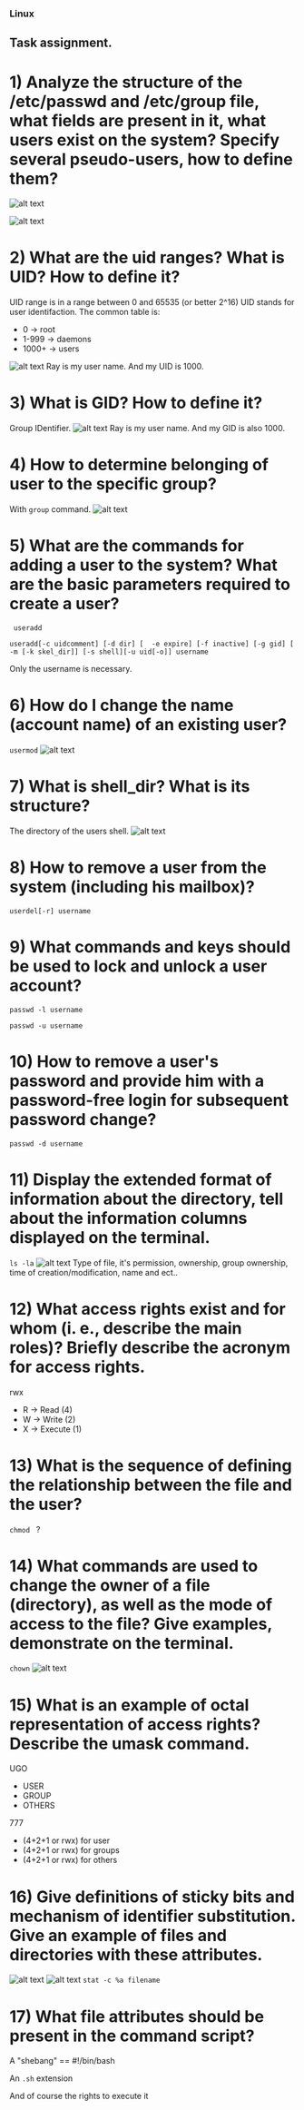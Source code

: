 ### Linux 

## Task assignment.
# 1) Analyze the structure of the /etc/passwd and /etc/group file, what fields are present in it, what users exist on the system? Specify several pseudo-users, how to define them?

![alt text](images/1.png)

![alt text](images/2.png)

# 2) What are the uid ranges? What is UID? How to define it?
UID range is in a range between 0 and 65535 (or better 2^16)
UID stands for user identifaction.
The common table is: 
- 0 -> root
- 1-999 -> daemons 
- 1000+ -> users


![alt text](images/3.png)
Ray is my user name. And my UID is 1000.

# 3) What is GID? How to define it?
Group IDentifier.
![alt text](images/3.png)
Ray is my user name. And my GID is also 1000.

# 4) How to determine belonging of user to the specific group?
With ``` group ``` command.
![alt text](images/4.png)

# 5) What are the commands for adding a user to the system? What are the basic parameters required to create a user?
``` useradd``` 

```useradd[-c uidcomment] [-d dir] [  -e expire] [-f inactive] [-g gid] [  -m [-k skel_dir]] [-s shell][-u uid[-o]] username ```

Only the username is necessary.

# 6) How do I change the name (account name) of an existing user?

```usermod```
![alt text](images/5.png)

# 7) What is shell_dir? What is its structure?
The directory of the users shell. 
![alt text](images/6.png)

# 8) How to remove a user from the system (including his mailbox)?

``` userdel[-r] username ```

# 9) What commands and keys should be used to lock and unlock a user account?

```passwd -l username```

```passwd -u username```

# 10) How to remove a user's password and provide him with a password-free login for subsequent password change?

```passwd -d username```

# 11) Display the extended format of information about the directory, tell about the information columns displayed on the terminal.

```ls -la```
![alt text](images/7.png)
Type of file, it's permission, ownership, group ownership, time of creation/modification, name and ect..

# 12) What access rights exist and for whom (i. e., describe the main roles)? Briefly describe the acronym for access rights.

rwx
- R -> Read (4)
- W -> Write (2)
- X -> Execute (1)

# 13) What is the sequence of defining the relationship between the file and the user?

```chmod ``` ?

# 14) What commands are used to change the owner of a file (directory), as well as the mode of access to the file? Give examples, demonstrate on the terminal.

``` chown ```
![alt text](images/8.png)

# 15) What is an example of octal representation of access rights? Describe the umask command.

UGO 
- USER
- GROUP
- OTHERS

777 
- (4+2+1 or rwx) for user
- (4+2+1 or rwx) for groups
- (4+2+1 or rwx) for others

# 16) Give definitions of sticky bits and mechanism of identifier substitution. Give an example of files and directories with these attributes.

![alt text](images/9.png)
![alt text](images/10.png)
```stat -c %a filename ```

# 17) What file attributes should be present in the command script?

A "shebang" == #!/bin/bash

An ``` .sh ``` extension

And of course the rights to execute it